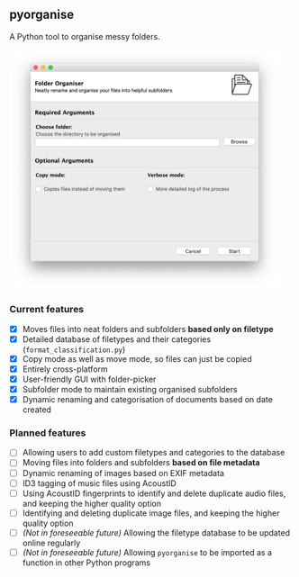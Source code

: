 ## pyorganise
A Python tool to organise messy folders.

<img src="https://github.com/yasath/pyorganise/raw/master/images/GUI Screenshot.png" alt="Screenshot of program's UI on macOS" width="480"/>

### Current features
- [x] Moves files into neat folders and subfolders **based only on filetype**
- [x] Detailed database of filetypes and their categories (`format_classification.py`)
- [x] Copy mode as well as move mode, so files can just be copied
- [x] Entirely cross-platform
- [x] User-friendly GUI with folder-picker
- [x] Subfolder mode to maintain existing organised subfolders
- [x] Dynamic renaming and categorisation of documents based on date created

### Planned features
- [ ] Allowing users to add custom filetypes and categories to the database
- [ ] Moving files into folders and subfolders **based on file metadata**
- [ ] Dynamic renaming of images based on EXIF metadata
- [ ] ID3 tagging of music files using AcoustID
- [ ] Using AcoustID fingerprints to identify and delete duplicate audio files, and keeping the higher quality option
- [ ] Identifying and deleting duplicate image files, and keeping the higher quality option
- [ ] *(Not in foreseeable future)* Allowing the filetype database to be updated online regularly
- [ ] *(Not in foreseeable future)* Allowing `pyorganise` to be imported as a function in other Python programs
